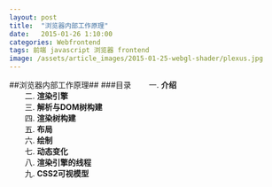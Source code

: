 ```yaml
---
layout: post
title:  "浏览器内部工作原理"
date:   2015-01-26 1:10:00
categories: Webfrontend
tags: 前端 javascript 浏览器 frontend
image: /assets/article_images/2015-01-25-webgl-shader/plexus.jpg
---
```

##浏览器内部工作原理##
###目录
　　一. **介绍**<br/>
　　二. **渲染引擎**<br/>
　　三. **解析与DOM树构建**<br/>
　　四. **渲染树构建**<br/>
　　五. **布局**<br/>
　　六. **绘制**<br/>
　　七. **动态变化**<br/>
　　八. **渲染引擎的线程**<br/>
　　九. **CSS2可视模型**<br/>
　　
　　
　
